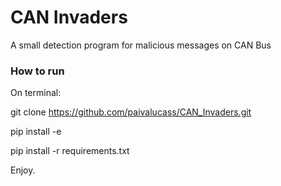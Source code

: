 # CAN Invaders
A small detection program for malicious messages on CAN Bus 

### How to run

On terminal:

git clone https://github.com/paivalucass/CAN_Invaders.git

pip install -e 

pip install -r requirements.txt

Enjoy.
